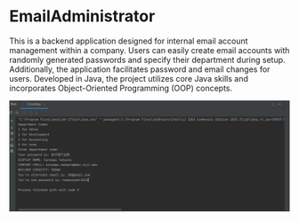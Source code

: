 # EmailAdministrator
This is a backend application designed for internal email account management within a company. Users can easily create email accounts with randomly generated passwords and specify their department during setup. Additionally, the application facilitates password and email changes for users. Developed in Java, the project utilizes core Java skills and incorporates Object-Oriented Programming (OOP) concepts.

![](https://github.com/Sinodass/EmailAdministrator/blob/main/pics/pic0.PNG)
